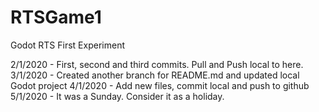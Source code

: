 # RTSGame1
Godot RTS First Experiment

2/1/2020 - First, second and third commits. Pull and Push local to here.
3/1/2020 - Created another branch for README.md and updated local Godot project
4/1/2020 - Add new files, commit local and push to github
5/1/2020 - It was a Sunday. Consider it as a holiday.
